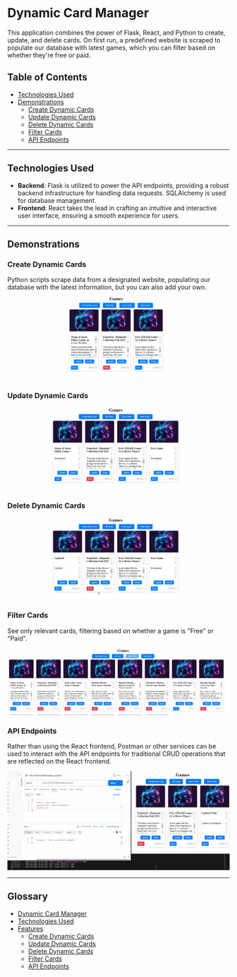 # Dynamic Card Manager

This application combines the power of Flask, React, and Python to create, update, and delete cards. On first run, a predefined website is scraped to populate our database with latest games, which you can filter based on whether they're free or paid.

## Table of Contents

- [Technologies Used](#technologies-used)
- [Demonstrations](#features)
  - [Create Dynamic Cards](#create-dynamic-cards)
  - [Update Dynamic Cards](#update-dynamic-cards)
  - [Delete Dynamic Cards](#delete-dynamic-cards)
  - [Filter Cards](#filter-cards)
  - [API Endpoints](#api-endpoints)

---

## Technologies Used

- **Backend**: Flask is utilized to power the API endpoints, providing a robust backend infrastructure for handling data requests. SQLAlchemy is used for database management.
- **Frontend**: React takes the lead in crafting an intuitive and interactive user interface, ensuring a smooth experience for users.

---

## Demonstrations

### Create Dynamic Cards

Python scripts scrape data from a designated website, populating our database with the latest information, but you can also add your own. 

![Create Dynamic Cards](https://github.com/SagerKudrick/flask-react-game-scraper/blob/main/readme-images/creating.gif)

### Update Dynamic Cards

![Update Dynamic Cards](https://github.com/SagerKudrick/flask-react-game-scraper/blob/main/readme-images/update.gif)

### Delete Dynamic Cards

![Delete Dynamic Cards](https://github.com/SagerKudrick/flask-react-game-scraper/blob/main/readme-images/delete.gif)

### Filter Cards

See only relevant cards, filtering based on whether a game is "Free" or "Paid".

![Filter Cards](https://github.com/SagerKudrick/flask-react-game-scraper/blob/main/readme-images/filtering.gif)

### API Endpoints

Rather than using the React frontend, Postman or other services can be used to interact with the API endpoints for traditional CRUD operations that are reflected on the React frontend. 

![API Endpoints](https://github.com/SagerKudrick/flask-react-game-scraper/blob/main/readme-images/postmanAPI.gif)

---

## Glossary

- [Dynamic Card Manager](#dynamic-card-manager)
- [Technologies Used](#technologies-used)
- [Features](#features)
  - [Create Dynamic Cards](#create-dynamic-cards)
  - [Update Dynamic Cards](#update-dynamic-cards)
  - [Delete Dynamic Cards](#delete-dynamic-cards)
  - [Filter Cards](#filter-cards)
  - [API Endpoints](#api-endpoints)


